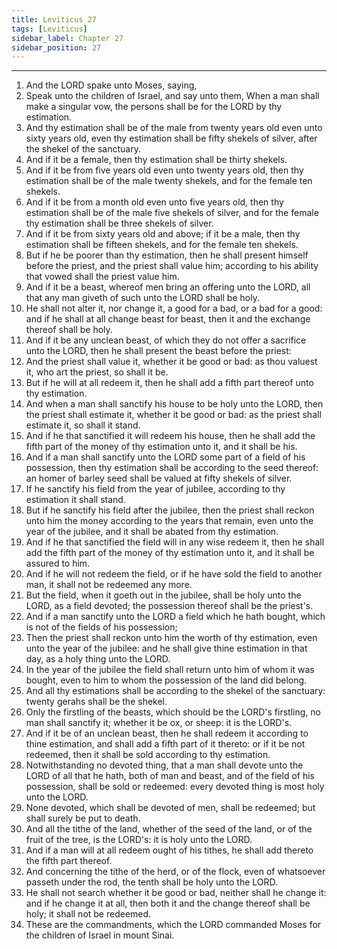 ```yaml
---
title: Leviticus 27
tags: [Leviticus]
sidebar_label: Chapter 27
sidebar_position: 27
---
```


---
1. And the LORD spake unto Moses, saying,
2. Speak unto the children of Israel, and say unto them, When a man shall make a singular vow, the persons shall be for the LORD by thy estimation.
3. And thy estimation shall be of the male from twenty years old even unto sixty years old, even thy estimation shall be fifty shekels of silver, after the shekel of the sanctuary.
4. And if it be a female, then thy estimation shall be thirty shekels.
5. And if it be from five years old even unto twenty years old, then thy estimation shall be of the male twenty shekels, and for the female ten shekels.
6. And if it be from a month old even unto five years old, then thy estimation shall be of the male five shekels of silver, and for the female thy estimation shall be three shekels of silver.
7. And if it be from sixty years old and above; if it be a male, then thy estimation shall be fifteen shekels, and for the female ten shekels.
8. But if he be poorer than thy estimation, then he shall present himself before the priest, and the priest shall value him; according to his ability that vowed shall the priest value him.
9. And if it be a beast, whereof men bring an offering unto the LORD, all that any man giveth of such unto the LORD shall be holy.
10. He shall not alter it, nor change it, a good for a bad, or a bad for a good: and if he shall at all change beast for beast, then it and the exchange thereof shall be holy.
11. And if it be any unclean beast, of which they do not offer a sacrifice unto the LORD, then he shall present the beast before the priest:
12. And the priest shall value it, whether it be good or bad: as thou valuest it, who art the priest, so shall it be.
13. But if he will at all redeem it, then he shall add a fifth part thereof unto thy estimation.
14. And when a man shall sanctify his house to be holy unto the LORD, then the priest shall estimate it, whether it be good or bad: as the priest shall estimate it, so shall it stand.
15. And if he that sanctified it will redeem his house, then he shall add the fifth part of the money of thy estimation unto it, and it shall be his.
16. And if a man shall sanctify unto the LORD some part of a field of his possession, then thy estimation shall be according to the seed thereof: an homer of barley seed shall be valued at fifty shekels of silver.
17. If he sanctify his field from the year of jubilee, according to thy estimation it shall stand.
18. But if he sanctify his field after the jubilee, then the priest shall reckon unto him the money according to the years that remain, even unto the year of the jubilee, and it shall be abated from thy estimation.
19. And if he that sanctified the field will in any wise redeem it, then he shall add the fifth part of the money of thy estimation unto it, and it shall be assured to him.
20. And if he will not redeem the field, or if he have sold the field to another man, it shall not be redeemed any more.
21. But the field, when it goeth out in the jubilee, shall be holy unto the LORD, as a field devoted; the possession thereof shall be the priest's.
22. And if a man sanctify unto the LORD a field which he hath bought, which is not of the fields of his possession;
23. Then the priest shall reckon unto him the worth of thy estimation, even unto the year of the jubilee: and he shall give thine estimation in that day, as a holy thing unto the LORD.
24. In the year of the jubilee the field shall return unto him of whom it was bought, even to him to whom the possession of the land did belong.
25. And all thy estimations shall be according to the shekel of the sanctuary: twenty gerahs shall be the shekel.
26. Only the firstling of the beasts, which should be the LORD's firstling, no man shall sanctify it; whether it be ox, or sheep: it is the LORD's.
27. And if it be of an unclean beast, then he shall redeem it according to thine estimation, and shall add a fifth part of it thereto: or if it be not redeemed, then it shall be sold according to thy estimation.
28. Notwithstanding no devoted thing, that a man shall devote unto the LORD of all that he hath, both of man and beast, and of the field of his possession, shall be sold or redeemed: every devoted thing is most holy unto the LORD.
29. None devoted, which shall be devoted of men, shall be redeemed; but shall surely be put to death.
30. And all the tithe of the land, whether of the seed of the land, or of the fruit of the tree, is the LORD's: it is holy unto the LORD.
31. And if a man will at all redeem ought of his tithes, he shall add thereto the fifth part thereof.
32. And concerning the tithe of the herd, or of the flock, even of whatsoever passeth under the rod, the tenth shall be holy unto the LORD.
33. He shall not search whether it be good or bad, neither shall he change it: and if he change it at all, then both it and the change thereof shall be holy; it shall not be redeemed.
34. These are the commandments, which the LORD commanded Moses for the children of Israel in mount Sinai.